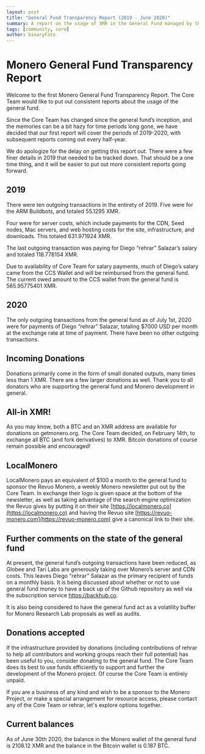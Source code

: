 ```yaml
---
layout: post
title: "General Fund Transparency Report (2019 - June 2020)"
summary: A report on the usage of XMR in the General Fund managed by the Core Team. Covers the years 2019 and the first half of 2020.
tags: [community, core]
author: binaryFate
---
```


# Monero General Fund Transparency Report
 
Welcome to the first Monero General Fund Transparency Report. The Core Team would like to put out consistent reports about the usage of the general fund.
 
Since the Core Team has changed since the general fund’s inception, and the memories can be a bit hazy for time periods long gone, we have decided that our first report will cover the periods of 2019-2020, with subsequent reports coming out every half-year.
 
We do apologize for the delay on getting this report out. There were a few finer details in 2019 that needed to be tracked down. That should be a one time thing, and it will be easier to put out more consistent reports going forward.
 
## 2019
 
There were ten outgoing transactions in the entirety of 2019. Five were for the ARM Buildbots, and totaled 55.1295 XMR.
 
Four were for server costs, which include payments for the CDN, Seed nodes, Mac servers, and web hosting costs for the site, infrastructure, and downloads. This totaled 631.971924‬ XMR.
 
The last outgoing transaction was paying for Diego “rehrar” Salazar’s salary and totaled 118.778154 XMR.
 
Due to availability of Core Team for salary payments, much of Diego’s salary came from the CCS Wallet and will be reimbursed from the general fund. The current owed amount to the CCS wallet from the general fund is 565.95775401 XMR.
 
## 2020
 
The only outgoing transactions from the general fund as of July 1st, 2020 were for payments of Diego “rehrar” Salazar, totaling $7000 USD per month at the exchange rate at time of payment. There have been no other outgoing transactions.
 
## Incoming Donations
 
Donations primarily come in the form of small donated outputs, many times less than 1 XMR. There are a few larger donations as well. Thank you to all donators who are supporting the general fund and Monero development in general.
 
## All-in XMR!
 
As you may know, both a BTC and an XMR address are available for donations on getmonero.org.
The Core Team decided, on February 14th, to exchange all BTC (and fork derivatives) to XMR. Bitcoin donations of course remain possible and encouraged!
 
## LocalMonero
 
LocalMonero pays an equivalent of $100 a month to the general fund to sponsor the Revuo Monero, a weekly Monero newsletter put out by the Core Team. In exchange their logo is given space at the bottom of the newsletter, as well as taking advantage of the search engine optimization the Revuo gives by putting it on their site [https://localmonero.co](https://localmonero.co) and having the Revuo site [https://revuo-monero.com](https://revuo-monero.com) give a canonical link to their site.
 
## Further comments on the state of the general fund
 
At present, the general fund’s outgoing transactions have been reduced, as Globee and Tari Labs are generously taking over Monero’s server and CDN costs. This leaves Diego “rehrar” Salazar as the primary recipient of funds on a monthly basis. It is being discussed about whether or not to use general fund money to have a back up of the Github repository as well via the subscription service https://backhub.co.
 
It is also being considered to have the general fund act as a volatility buffer for Monero Research Lab proposals as well as audits.
 
## Donations accepted
 
If the infrastructure provided by donations (including contributions of rehrar to help all contributors and working groups reach their full potential) has been useful to you, consider donating to the general fund. The Core Team does its best to use funds efficiently to support and further the development of the Monero project. Of course the Core Team is entirely unpaid.
 
If you are a business of any kind and wish to be a sponsor to the Monero Project, or make a special arrangement for resource access, please contact any of the Core Team or rehrar, let's explore options together.

## Current balances

As of June 30th 2020, the balance in the Monero wallet of the general fund is 2108.12 XMR and the balance in the Bitcoin wallet is 0.187 BTC.
